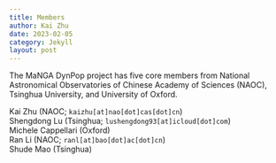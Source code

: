 ```yaml
---
title: Members
author: Kai Zhu
date: 2023-02-05
category: Jekyll
layout: post
---
```

The MaNGA DynPop project has five core members from National Astronomical Observatories of Chinese Academy of Sciences (NAOC), Tsinghua University, and University of Oxford.

Kai Zhu (NAOC; `kaizhu[at]nao[dot]cas[dot]cn`)<br>
Shengdong Lu (Tsinghua; `lushengdong93[at]icloud[dot]com`)<br>
Michele Cappellari (Oxford)<br>
Ran Li (NAOC; `ranl[at]bao[dot]ac[dot]cn`)<br>
Shude Mao (Tsinghua)<br>

